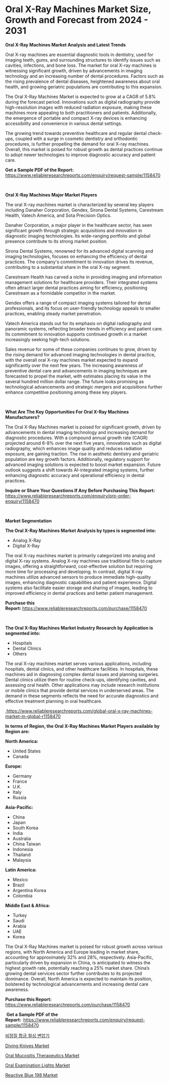 <p><h1>Oral X-Ray Machines Market Size, Growth and Forecast from 2024 - 2031</h1></p><p><strong>Oral X-Ray Machines Market Analysis and Latest Trends</strong></p>
<p><p>Oral X-ray machines are essential diagnostic tools in dentistry, used for imaging teeth, gums, and surrounding structures to identify issues such as cavities, infections, and bone loss. The market for oral X-ray machines is witnessing significant growth, driven by advancements in imaging technology and an increasing number of dental procedures. Factors such as the rising prevalence of dental diseases, heightened awareness about oral health, and growing geriatric populations are contributing to this expansion.</p><p>The Oral X-Ray Machines Market is expected to grow at a CAGR of 5.8% during the forecast period. Innovations such as digital radiography provide high-resolution images with reduced radiation exposure, making these machines more appealing to both practitioners and patients. Additionally, the emergence of portable and compact X-ray devices is enhancing accessibility and convenience in various dental settings. </p><p>The growing trend towards preventive healthcare and regular dental check-ups, coupled with a surge in cosmetic dentistry and orthodontic procedures, is further propelling the demand for oral X-ray machines. Overall, this market is poised for robust growth as dental practices continue to adopt newer technologies to improve diagnostic accuracy and patient care.</p></p>
<p><strong>Get a Sample PDF of the Report:&nbsp;</strong> <a href="https://www.reliableresearchreports.com/enquiry/request-sample/1158470">https://www.reliableresearchreports.com/enquiry/request-sample/1158470</a></p>
<p>&nbsp;</p>
<p><strong>Oral X-Ray Machines Major Market Players</strong></p>
<p><p>The oral X-ray machines market is characterized by several key players including Danaher Corporation, Gendex, Sirona Dental Systems, Carestream Health, Vatech America, and Sota Precision Optics. </p><p>Danaher Corporation, a major player in the healthcare sector, has seen significant growth through strategic acquisitions and innovation in diagnostic imaging technologies. Its wide-ranging portfolio and global presence contribute to its strong market position. </p><p>Sirona Dental Systems, renowned for its advanced digital scanning and imaging technologies, focuses on enhancing the efficiency of dental practices. The company's commitment to innovation drives its revenue, contributing to a substantial share in the oral X-ray segment. </p><p>Carestream Health has carved a niche in providing imaging and information management solutions for healthcare providers. Their integrated systems often attract larger dental practices aiming for efficiency, positioning Carestream as a formidable competitor in the market. </p><p>Gendex offers a range of compact imaging systems tailored for dental professionals, and its focus on user-friendly technology appeals to smaller practices, enabling steady market penetration. </p><p>Vatech America stands out for its emphasis on digital radiography and panoramic systems, reflecting broader trends in efficiency and patient care. Its commitment to innovation supports continued growth in a market increasingly seeking high-tech solutions.</p><p>Sales revenue for some of these companies continues to grow, driven by the rising demand for advanced imaging technologies in dental practice, with the overall oral X-ray machines market expected to expand significantly over the next few years. The increasing awareness of preventive dental care and advancements in imaging techniques are forecasted to propel the market, with estimates placing its value in the several hundred million dollar range. The future looks promising as technological advancements and strategic mergers and acquisitions further enhance competitive positioning among these key players.</p></p>
<p>&nbsp;</p>
<p><strong>What Are The Key Opportunities For Oral X-Ray Machines Manufacturers?</strong></p>
<p><p>The Oral X-Ray Machines market is poised for significant growth, driven by advancements in dental imaging technology and increasing demand for diagnostic procedures. With a compound annual growth rate (CAGR) projected around 6-8% over the next five years, innovations such as digital radiography, which enhances image quality and reduces radiation exposure, are gaining traction. The rise in aesthetic dentistry and geriatric population are key growth factors. Additionally, regulatory support for advanced imaging solutions is expected to boost market expansion. Future outlook suggests a shift towards AI-integrated imaging systems, further enhancing diagnostic accuracy and operational efficiency in dental practices.</p></p>
<p><strong>Inquire or Share Your Questions If Any Before Purchasing This Report:</strong> <a href="https://www.reliableresearchreports.com/enquiry/pre-order-enquiry/1158470">https://www.reliableresearchreports.com/enquiry/pre-order-enquiry/1158470</a></p>
<p>&nbsp;</p>
<p><strong>Market Segmentation</strong></p>
<p><strong>The Oral X-Ray Machines Market Analysis by types is segmented into:</strong></p>
<p><ul><li>Analog X-Ray</li><li>Digital X-Ray</li></ul></p>
<p><p>The oral X-ray machines market is primarily categorized into analog and digital X-ray systems. Analog X-ray machines use traditional film to capture images, offering a straightforward, cost-effective solution but requiring more time for processing and developing. In contrast, digital X-ray machines utilize advanced sensors to produce immediate high-quality images, enhancing diagnostic capabilities and patient experience. Digital systems also facilitate easier storage and sharing of images, leading to improved efficiency in dental practices and better patient management.</p></p>
<p><strong>Purchase this Report:&nbsp;</strong><a href="https://www.reliableresearchreports.com/purchase/1158470">https://www.reliableresearchreports.com/purchase/1158470</a></p>
<p>&nbsp;</p>
<p><strong>The Oral X-Ray Machines Market Industry Research by Application is segmented into:</strong></p>
<p><ul><li>Hospitals</li><li>Dental Clinics</li><li>Others</li></ul></p>
<p><p>The oral X-ray machines market serves various applications, including hospitals, dental clinics, and other healthcare facilities. In hospitals, these machines aid in diagnosing complex dental issues and planning surgeries. Dental clinics utilize them for routine check-ups, identifying cavities, and assessing oral health. Other applications may include research institutions or mobile clinics that provide dental services in underserved areas. The demand in these segments reflects the need for accurate diagnostics and effective treatment planning in oral healthcare.</p></p>
<p><a href="https://www.reliableresearchreports.com/global-oral-x-ray-machines-market-in-global-r1158470">&nbsp;https://www.reliableresearchreports.com/global-oral-x-ray-machines-market-in-global-r1158470</a></p>
<p><strong>In terms of Region, the Oral X-Ray Machines Market Players available by Region are:</strong></p>
<p>
    <p> <strong> North America: </strong>
        <ul>
            <li>United States</li>
            <li>Canada</li>
        </ul>
        </p> 
    <p> <strong> Europe: </strong>
        <ul>
            <li>Germany</li>
            <li>France</li>
            <li>U.K.</li>
            <li>Italy</li>
            <li>Russia</li>
        </ul>
        </p> 
    <p> <strong> Asia-Pacific: </strong>
        <ul>
            <li>China</li>
            <li>Japan</li>
            <li>South Korea</li>
            <li>India</li>
            <li>Australia</li>
            <li>China Taiwan</li>
            <li>Indonesia</li>
            <li>Thailand</li>
            <li>Malaysia</li>
        </ul>
        </p> 
    <p> <strong> Latin America: </strong>
        <ul>
            <li>Mexico</li>
            <li>Brazil</li>
            <li>Argentina Korea</li>
            <li>Colombia</li>
        </ul>
        </p> 
    <p> <strong> Middle East & Africa: </strong>
        <ul>
            <li>Turkey</li>
            <li>Saudi</li>
            <li>Arabia</li>
            <li>UAE</li>
            <li>Korea</li>
        </ul>
    </p>
    </p>
<p><p>The Oral X-Ray Machines market is poised for robust growth across various regions, with North America and Europe leading in market share, accounting for approximately 32% and 28%, respectively. Asia-Pacific, particularly driven by expansion in China, is anticipated to witness the highest growth rate, potentially reaching a 25% market share. China’s growing dental services sector further contributes to its projected dominance. Overall, North America is expected to maintain its position, bolstered by technological advancements and increasing dental care awareness.</p></p>
<p><strong>Purchase this Report: </strong><a href="https://www.reliableresearchreports.com/purchase/1158470">https://www.reliableresearchreports.com/purchase/1158470</a></p>
<p>&nbsp;<strong>Get a Sample PDF of the Report:&nbsp;&nbsp;</strong><a href="https://www.reliableresearchreports.com/enquiry/request-sample/1158470">https://www.reliableresearchreports.com/enquiry/request-sample/1158470</a></p>
<p><strong></strong></p>
<p><p><a href="https://medium.com/@sheldondtickinson9867/amorphous-alloy-iron-core-transformer-market-%EC%9D%98-%EA%B8%80%EB%A1%9C%EB%B2%8C-%EC%8B%9C%EC%9E%A5-%EA%B0%9C%EC%9A%94%EB%8A%94-%EC%A0%84-%EC%84%B8%EA%B3%84-%EB%B0%8F-%EC%A3%BC%EC%9A%94-%EC%8B%9C%EC%9E%A5%EC%9D%98-%EC%82%B0%EC%97%85%EC%97%90-%EC%98%81%ED%96%A5%EC%9D%84-%EB%AF%B8%EC%B9%98%EB%8A%94-%EC%A3%BC%EC%9A%94-%ED%8A%B8%EB%A0%8C%EB%93%9C%EC%97%90-%EB%8C%80%ED%95%9C-c992ef1fb9ad">비정질 합금 철심 변압기</a></p><p><a href="https://www.linkedin.com/pulse/what-growth-drivers-diving-knives-market-comprehensive-study-yjude?trackingId=nhHglttXRdu38o6ukK%2BUUA%3D%3D">Diving Knives Market</a></p><p><a href="https://github.com/AbbasMahmud554/Market-Research-Report-List-1/blob/main/oral-mucositis-therapeutics-market.md">Oral Mucositis Therapeutics Market</a></p><p><a href="https://github.com/JakirUddin511/Market-Research-Report-List-1/blob/main/oral-examination-lights-market.md">Oral Examination Lights Market</a></p><p><a href="https://issuu.com/reportprime-2/docs/reactive-blue-198-market-size-2030._81a0308db006fb">Reactive Blue 198 Market</a></p></p>